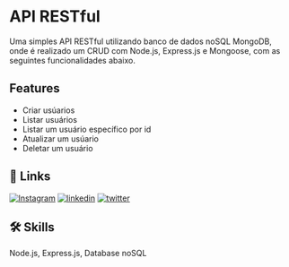 
# API RESTful 

Uma simples API RESTful utilizando banco de dados noSQL MongoDB, onde é realizado um CRUD com Node.js, Express.js e Mongoose, com
as seguintes funcionalidades abaixo.
## Features

- Criar usúarios
- Listar usuários
- Listar um usuário específico por id
- Atualizar um usúario
- Deletar um usuário



## 🔗 Links
[![Instagram](https://img.shields.io/badge/instagram-000?style=for-the-badge&logo=ko-fi&logoColor=white)](https://www.instagram.com/franb0rges.dev/)
[![linkedin](https://img.shields.io/badge/linkedin-0A66C2?style=for-the-badge&logo=linkedin&logoColor=white)](https://www.linkedin.com/)
[![twitter](https://img.shields.io/badge/twitter-1DA1F2?style=for-the-badge&logo=twitter&logoColor=white)](https://twitter.com/)


## 🛠 Skills
Node.js, Express.js, Database noSQL


